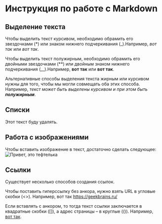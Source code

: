 # Инструкция по работе с Markdown

## Выделение текста

Чтобы выделить текст курсивом, необходимо обрамить его звездочками (*) или знаком нижнего подчеркивания (_).Например, *вот так* или _вот так_.

Чтобы выделить текст полужирным, необходимо обрамить его двойными звездочками (**) или двойным знаком нижнего подчеркивания (__).Например, **вот так** или __вот так__.

Альтернативные способы выделения текста жирным или курсивом нужны для того, чтобы мы могли совмещать оба этих способа. Например, _текст может быть выделены курсивом и при этом быть **полужирным**_.

## Списки

Этот текст буду удалять. 

## Работа с изображениями

Чтобы вставить изображение в текст, достаточно сделать следующее:
![Привет, это тефтелька](Teftelka.jpg)

## Ссылки

Существует несколько способов создания ссылок.

Чтобы поставить гиперссылку без анкора, нужно взять URL в угловые скобки (<>). Например, вот так <https://geekbrains.ru/>

Если вставлять с анкором, то тогда текст ссылки заключается в квадратные скобки ([]), а адрес страницы – в круглые (()). Например, [вот так](https://geekbrains.ru/).


